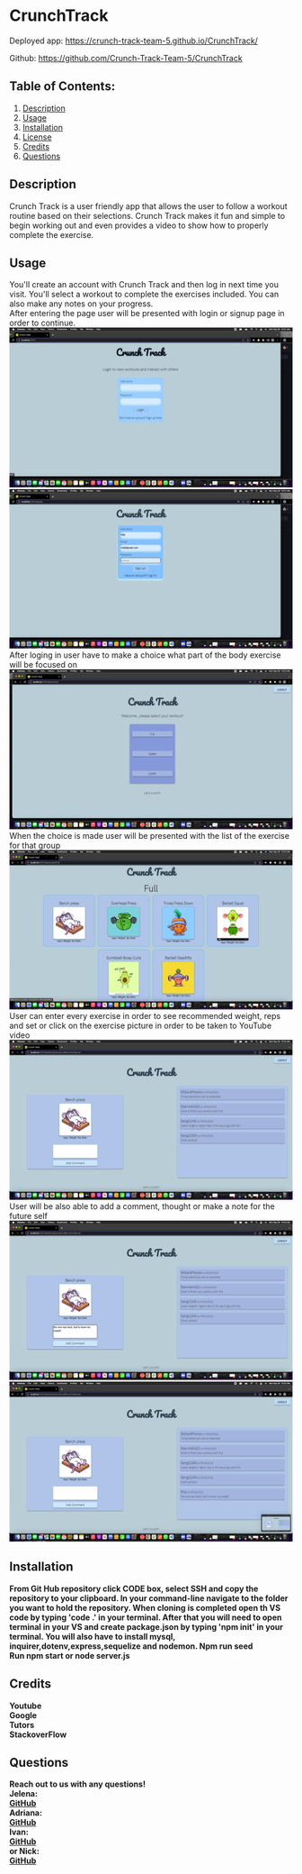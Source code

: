 # CrunchTrack

Deployed app: 
https://crunch-track-team-5.github.io/CrunchTrack/ 

Github: 
https://github.com/Crunch-Track-Team-5/CrunchTrack 

## Table of Contents:
  1. [Description](#Description)
  2. [Usage](#Usage)
  3. [Installation](#Installation)
  3. [License](#License)
  4. [Credits](#Credits)
  5. [Questions](#Questions) 

## Description
Crunch Track is a user friendly app that allows the user to follow a workout routine based on their selections. Crunch Track makes it fun and simple to begin working out and even provides a video to show how to properly complete the exercise.

## Usage 
You'll create an account with Crunch Track and then log in next time you visit. You'll select a workout to complete the exercises included. You can also make any notes on your progress.
<br>
After entering the page user will be presented with login or signup page in order to continue.
<br>
![](./public/assets/readme/pc1.png)
![](./public/assets/readme/pc2.png)
<br>
After loging in user have to make a choice what part of the body exercise will be focused on 
<br>
![](./public/assets/readme/pc3.png)
<br>
When the choice is made user will be presented with the list of the exercise for that group
<br>
![](./public/assets/readme/pc4.png)
<br>
User can enter every exercise in order to see recommended weight, reps and set or click on the exercise picture in order to be taken to YouTube video
<br>
![](./public/assets/readme/pc5.png)
<br>
User will be also able to add a comment, thought or make a note for the future self
<b>
![](./public/assets/readme/pc6.png)
![](./public/assets/readme/pc7.png)
## Installation
From Git Hub repository click CODE box, select SSH and copy the repository to your clipboard. In your command-line navigate to the folder you want to hold the repository. When cloning is completed open th VS code by typing 'code .' in your terminal. After that you will need to open terminal in your VS and create package.json by typing 'npm init' in your terminal. 
You will also have to install mysql, inquirer,dotenv,express,sequelize and nodemon.
Npm run seed
<br>
Run npm start or node server.js


## Credits
Youtube
<br>
Google
<br>
Tutors
<br>
StackoverFlow 

## Questions
Reach out to us with any questions!
<br>
Jelena:
<br>
[GitHub](https://github.com/JelenaTomic)
<br>
Adriana:
<br>
[GitHub](https://github.com/Adriana1013)
<br>
Ivan:
<br>
[GitHub](https://github.com/Iramirez108)
<br>
or Nick:
<br>
[GitHub](https://github.com/Nchirico04)